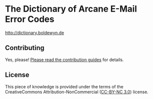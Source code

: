 # The Dictionary of Arcane E-Mail Error Codes

http://dictionary.boldewyn.de

## Contributing

Yes, please! [Please read the contribution guides](CONTRIBUTING.md) for
details.

## License

This piece of knowledge is provided under the terms of the CreativeCommons
Attribution-NonCommercial ([CC-BY-NC
3.0](https://creativecommons.org/licenses/by-nc/3.0/)) license.
